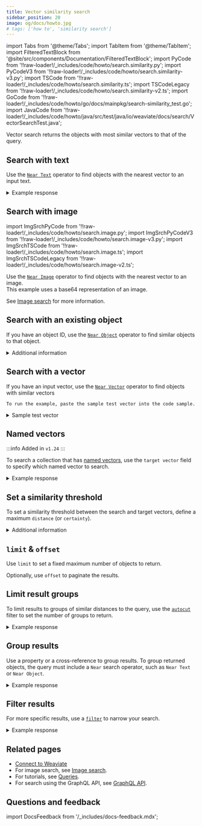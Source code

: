 ```yaml
---
title: Vector similarity search
sidebar_position: 20
image: og/docs/howto.jpg
# tags: ['how to', 'similarity search']
---
```


import Tabs from '@theme/Tabs';
import TabItem from '@theme/TabItem';
import FilteredTextBlock from '@site/src/components/Documentation/FilteredTextBlock';
import PyCode from '!!raw-loader!/_includes/code/howto/search.similarity.py';
import PyCodeV3 from '!!raw-loader!/_includes/code/howto/search.similarity-v3.py';
import TSCode from '!!raw-loader!/_includes/code/howto/search.similarity.ts';
import TSCodeLegacy from '!!raw-loader!/_includes/code/howto/search.similarity-v2.ts';
import GoCode from '!!raw-loader!/_includes/code/howto/go/docs/mainpkg/search-similarity_test.go';
import JavaCode from '!!raw-loader!/_includes/code/howto/java/src/test/java/io/weaviate/docs/search/VectorSearchTest.java';

Vector search returns the objects with most similar vectors to that of the query.

## Search with text

Use the [`Near Text`](../api/graphql/search-operators.md#neartext) operator to find objects with the nearest vector to an input text.

<Tabs groupId="languages">
  <TabItem value="py" label="Python Client v4">
    <FilteredTextBlock
      text={PyCode}
      startMarker="# GetNearTextPython"
      endMarker="# END GetNearTextPython"
      language="python"
    />
  </TabItem>

  <TabItem value="py3" label="Python Client v3">
    <FilteredTextBlock
      text={PyCodeV3}
      startMarker="# GetNearTextPython"
      endMarker="# END GetNearTextPython"
      language="pyv3"
    />
  </TabItem>

  <TabItem value="js" label="JS/TS Client v3">
    <FilteredTextBlock
      text={TSCode}
      startMarker="// GetNearText"
      endMarker="// END GetNearText"
      language="ts"
    />
  </TabItem>

  <TabItem value="js2" label="JS/TS Client v2">
    <FilteredTextBlock
      text={TSCodeLegacy}
      startMarker="// GetNearText"
      endMarker="// END GetNearText"
      language="tsv2"
    />
  </TabItem>

  <TabItem value="go" label="Go">
    <FilteredTextBlock
      text={GoCode}
      startMarker="// START GetNearText"
      endMarker="// END GetNearText"
      language="gonew"
    />
  </TabItem>

  <TabItem value="java" label="Java">
    <FilteredTextBlock
      text={JavaCode}
      startMarker="// START GetNearText"
      endMarker="// END GetNearText"
      language="java"
    />
  </TabItem>

  <TabItem value="graphql" label="GraphQL">
    <FilteredTextBlock
      text={PyCodeV3}
      startMarker="# GetNearTextGraphql"
      endMarker="# END GetNearTextGraphql"
      language="graphql"
    />
  </TabItem>
</Tabs>

<details>
  <summary>Example response</summary>

The output is like this:

<FilteredTextBlock
  text={PyCodeV3}
  startMarker="# START Expected nearText results"
  endMarker="# END Expected nearText results"
  language="json"
/>

</details>

## Search with image

import ImgSrchPyCode from '!!raw-loader!/_includes/code/howto/search.image.py';
import ImgSrchPyCodeV3 from '!!raw-loader!/_includes/code/howto/search.image-v3.py';
import ImgSrchTSCode from '!!raw-loader!/_includes/code/howto/search.image.ts';
import ImgSrchTSCodeLegacy from '!!raw-loader!/_includes/code/howto/search.image-v2.ts';


Use the [`Near Image`](../api/graphql/search-operators.md) operator to find objects with the nearest vector to an image.<br/>
This example uses a base64 representation of an image.

<Tabs groupId="languages">
  <TabItem value="py" label="Python Client v4">
    <FilteredTextBlock
      text={ImgSrchPyCode}
      startMarker="# START search with base64"
      endMarker="# END search with base64"
      language="py"
    />
  </TabItem>

  <TabItem value="py3" label="Python Client v3">
    <FilteredTextBlock
      text={ImgSrchPyCodeV3}
      startMarker="# START search with base64"
      endMarker="# END search with base64"
      language="pyv3"
    />
  </TabItem>

  <TabItem value="js" label="JS/TS Client v3">
    <FilteredTextBlock
      text={ImgSrchTSCode}
      startMarker="// START search with base64"
      endMarker="// END search with base64"
      language="ts"
    />
  </TabItem>

  <TabItem value="js2" label="JS/TS Client v2">
    <FilteredTextBlock
      text={ImgSrchTSCodeLegacy}
      startMarker="// START search with base64"
      endMarker="// END search with base64"
      language="tsv2"
    />
  </TabItem>

  <TabItem value="java" label="Java">
    <FilteredTextBlock
      text={JavaCode}
      startMarker="// START search with base64"
      endMarker="// END search with base64"
      language="java"
    />
  </TabItem>
</Tabs>

See [Image search](./image.md) for more information.


## Search with an existing object

If you have an object ID, use the [`Near Object`](../api/graphql/search-operators.md#nearobject) operator to find similar objects to that object.

<Tabs groupId="languages">
  <TabItem value="py" label="Python Client v4">
    <FilteredTextBlock
      text={PyCode}
      startMarker="# GetNearObjectPython"
      endMarker="# END GetNearObjectPython"
      language="python"
    />
  </TabItem>

  <TabItem value="py3" label="Python Client v3">
    <FilteredTextBlock
      text={PyCodeV3}
      startMarker="# GetNearObjectPython"
      endMarker="# END GetNearObjectPython"
      language="pyv3"
    />
  </TabItem>

  <TabItem value="js" label="JS/TS Client v3">
    <FilteredTextBlock
      text={TSCode}
      startMarker="// GetNearObject"
      endMarker="// END GetNearObject"
      language="ts"
    />
  </TabItem>

  <TabItem value="js2" label="JS/TS Client v2">
    <FilteredTextBlock
      text={TSCode}
      startMarker="// GetNearObject"
      endMarker="// END GetNearObject"
      language="tsv2"
    />
  </TabItem>

  <TabItem value="go" label="Go">
    <FilteredTextBlock
      text={GoCode}
      startMarker="// START GetNearObject"
      endMarker="// END GetNearObject"
      language="gonew"
    />
  </TabItem>

  <TabItem value="java" label="Java">
    <FilteredTextBlock
      text={JavaCode}
      startMarker="// START GetNearObject"
      endMarker="// END GetNearObject"
      language="java"
    />
  </TabItem>

  <TabItem value="graphql" label="GraphQL">
    <FilteredTextBlock
      text={PyCodeV3}
      startMarker="# START GetNearObjectGraphQL"
      endMarker="# END GetNearObjectGraphQL"
      language="graphql"
    />
  </TabItem>
</Tabs>

<details>
  <summary>
    Additional information
  </summary>
  <div>
    To get the object ID, see [Retrieve the object ID](./basics.md#retrieve-the-object-id).
  </div>
</details>


## Search with a vector

If you have an input vector, use the [`Near Vector`](../api/graphql/search-operators.md#nearvector) operator to find objects with similar vectors

<Tabs groupId="languages">
  <TabItem value="py" label="Python Client v4">
    <FilteredTextBlock
      text={PyCode}
      startMarker="# GetNearVectorPython"
      endMarker="# END GetNearVectorPython"
      language="python"
    />
  </TabItem>

  <TabItem value="py3" label="Python Client v3">
    <FilteredTextBlock
      text={PyCodeV3}
      startMarker="# GetNearVectorPython"
      endMarker="# END GetNearVectorPython"
      language="pyv3"
    />
  </TabItem>

  <TabItem value="js" label="JS/TS Client v3">
    <FilteredTextBlock
      text={TSCode}
      startMarker="// GetNearVector"
      endMarker="// END GetNearVector"
      language="ts"
    />
  </TabItem>

  <TabItem value="js2" label="JS/TS Client v2">
    <FilteredTextBlock
      text={TSCodeLegacy}
      startMarker="// GetNearVector"
      endMarker="// END GetNearVector"
      language="tsv2"
    />
  </TabItem>

  <TabItem value="go" label="Go">
    <FilteredTextBlock
      text={GoCode}
      startMarker="// START GetNearVector"
      endMarker="// END GetNearVector"
      language="gonew"
    />

    To run the example, paste the sample test vector into the code sample.

<details>
  <summary>Sample test vector</summary>

    vector := []float32{0.326901312, 0.172652353, 0.574298978, -0.877372618, 0.208563102, 0.534870921, -0.905765693, -0.240794293, 0.2483627, 0.071935073, -0.470612466, 0.899590301, 0.821722525, 0.771190126, -0.729547086, -0.891606557, 0.304722712, -0.299226525, 0.400798778, -0.438221959, 0.84784485, 0.229913025, 0.072704543, 0.754321192, -0.019145501, -0.894141594, -0.994515521, -0.593096071, -0.42883483, 0.24194537, 0.620309746, 0.632115028, 0.588728611, 0.097637792, 0.778057433, 0.218009849, -0.967106101, 0.53489523, -0.41595204, 0.242416186, -0.947618483, -0.521548494, 0.22066765, 0.656955091, -0.937464798, 0.513341425, 0.578846678, 0.249978376, -0.085722009, -0.03557413, 0.943261393, 0.085512458, -0.125636201, 0.554060472, 0.485368427, -0.645984772, 0.756222985, -0.099291789, -0.590909311, 0.233526122, 0.085346719, -0.879696717, -0.5351979, -0.959582549, 0.160636781, -0.505745761, 0.597447967, 0.637738272, -0.7560195, -0.203242247, -0.14202656, 0.0531654, -0.256164061, -0.788468035, 0.687289393, -0.361320829, -0.454431255, -0.056878361, -0.24120844, -0.559818319, -0.260802008, -0.391211829, 0.941519464, 0.427640945, -0.747279873, 0.156631127, 0.283531662, -0.567472453, -0.056855298, 0.376830341, 0.24340912, 0.203539024, -0.472871161, 0.148073935, -0.205732037, -0.113967997, 0.744806131, -0.716108348, -0.121028453, -0.260367162, 0.799248419, 0.693572742, -0.791924921, -0.23802225, 0.61424365, -0.227275991, 0.288018577, 0.43869821, -0.054773369, 0.235872433, 0.150168526, -0.148419033, -0.42652761, 0.708727207, 0.084139137, -0.72887396, -0.218030612, 0.107339953, -0.518407575, 0.835435492, 0.035034357, -0.941809022, 0.787348994, 0.563871276, 0.766441516, -0.027821565, 0.245867777, 0.667148957, 0.738303557, -0.891110299, -0.275965165, -0.768567633, -0.475590831, 0.814911332, -0.297372689, 0.278844884, 0.95130689, 0.637530377, 0.618917313, 0.175740276, -0.249863627, -0.293828547, 0.320150997, -0.197713784, -0.633765065, -0.810942827, 0.591293734, 0.388968601, 0.523304585, -0.171063703, 0.602972529, -0.450091234, 0.345062519, -0.716491932, 0.435084962, -0.991825804, 0.689999161, -0.137097366, -0.537270475, -0.14424947, -0.62181862, 0.44289108, 0.072616733, 0.114381466, -0.972054206, 0.597329412, 0.562940173, 0.549476569, -0.706469709, 0.978081921, 0.180978079, 0.162027999, 0.788607827, -0.267257907, 0.985984986, -0.563312619, -0.640888755, 0.462486684, 0.369103705, 0.650806096, -0.167334677, 0.607351556, 0.822088516, 0.796317805, -0.503272355, -0.251183198, -0.171193987, 0.022293507, 0.428948271, 0.130966005, -0.736595944, 0.304682365, 0.663292867, -0.198997943, 0.035542683, 0.118594925, -0.509118134, 0.169740121, 0.375104805, -0.379886464, -0.498633816, -0.704396843, 0.030748626, 0.944446866, 0.888355185, -0.652586251, -0.906279254, 0.926259459, -0.214344492, 0.322871291, -0.027617198, 0.20895568, 0.035279297, -0.969237773, 0.403299676, 0.428694059, 0.829344779, 0.691959507, 0.383265745, -0.782718812, 0.775060865, -0.779937498, 0.584385461, -0.459012881, 0.662861143, 0.678415842, -0.127245162, -0.634464935, 0.646265039, -0.192781253, 0.950300755, 0.211855294, -0.503585688, 0.836612346, 0.787168113, 0.865806113, 0.38960291, 0.8664508, -0.572625523, 0.56761092, -0.735380506, -0.095070433, -0.783564692, -0.208375599, 0.739675191, 0.073271624, 0.359469611, 0.227572188, 0.03146414, 0.22938932, -0.447168816, 0.997660781, 0.215311392, -0.431177845, 0.016089255, 0.502448595, -0.705274029, -0.289382977, -0.577193696, 0.966175471, -0.510154942, -0.95823724, 0.24204605, 0.365546465, -0.297344885, 0.236294365, 0.446028631, 0.117976098, 0.094099994, 0.260277337, -0.461409164, -0.375480325, -0.614179681, -0.392757615, 0.100161621, -0.814176208, -0.347271514, 0.592469245, -0.988247355, -0.158397473, 0.921216369, -0.962889718, -0.932866744, 0.414358528, 0.12841629, -0.676515076, 0.940077931, -0.434330301, -0.2041959, 0.139998128, -0.937367769, -0.65941309, -0.716202446, -0.707964147, -0.389402878, 0.758786102, 0.543653384, -0.151055143, 0.406115293, -0.667719031, -0.811399948, 0.221955265, -0.493543772, 0.342954834, 0.327300923, -0.19955993, 0.752914123, -0.170643372, -0.14423466, 0.034084297, -0.855779749, 0.741368546, 0.240861775, -0.341099861, -0.6478463, 0.548267419, 0.409670736, 0.995208265, 0.807107939, -0.585172449, 0.163887551, 0.97695251, 0.575339181, -0.569841278, 0.675494554, -0.471893576, -0.030140821, -0.05243822, 0.050174597, -0.412903213, -0.683965383, 0.334143696, 0.421115564, 0.175047935, 0.530304957, 0.304087579, -0.792279648, 0.685567038, -0.803590175, -0.742988649, 0.559471864, -0.720445164, -0.299579897, 0.856260016, -0.181088629, -0.397816074, 0.767682872, 0.738067303, 0.359374803, -0.385285243, -0.038967135, -0.147880482, 0.83122139, -0.446691037, -0.789851962, -0.110046918, -0.468262552, -0.756854501, -0.445852765, 0.978448405, -0.726514778, 0.667864341, 0.74283952, 0.484586568, 0.51334425, 0.819917424, -0.838528257, 0.436940199, -0.448078512, -0.337453429, -0.172542255, 0.17131926, 0.511645199, 0.684561713, 0.486342731, 0.873551862, -0.731099225, -0.753154103, -0.236784718, -0.65032768, -0.239905204, -0.803154248, -0.640516296, 0.855964698, -0.416501359, 0.630052995}
</details>

  </TabItem>

  <TabItem value="java" label="Java">
    <FilteredTextBlock
      text={JavaCode}
      startMarker="// START GetNearVector"
      endMarker="// END GetNearVector"
      language="java"
    />
  </TabItem>

  <TabItem value="graphql" label="GraphQL">
    <FilteredTextBlock
      text={PyCodeV3}
      startMarker="# GetNearVectorGraphQL"
      endMarker="# END GetNearVectorGraphQL"
      language="graphql"
    />
  </TabItem>
</Tabs>

## Named vectors

:::info Added in `v1.24`
:::

To search a collection that has [named vectors](../config-refs/schema/multi-vector.md), use the `target vector` field to specify which named vector to search.

<Tabs groupId="languages">
  <TabItem value="py" label="Python Client v4">
    <FilteredTextBlock
      text={PyCode}
      startMarker="# NamedVectorNearTextPython"
      endMarker="# END NamedVectorNearTextPython"
      language="python"
    />
  </TabItem>

  <TabItem value="py3" label="Python Client v3">
    <FilteredTextBlock
      text={PyCodeV3}
      startMarker="# NamedVectorNearTextPython"
      endMarker="# END NamedVectorNearTextPython"
      language="pyv3"
    />
  </TabItem>

  <TabItem value="js" label="JS/TS Client v3">
    <FilteredTextBlock
      text={TSCode}
      startMarker="// NamedVectorNearText"
      endMarker="// END NamedVectorNearText"
      language="ts"
    />
  </TabItem>

  <TabItem value="js2" label="JS/TS Client v2">
    <FilteredTextBlock
      text={TSCodeLegacy}
      startMarker="// NamedVectorNearText"
      endMarker="// END NamedVectorNearText"
      language="tsv2"
    />
  </TabItem>

  <TabItem value="go" label="Go">
    <FilteredTextBlock
      text={GoCode}
      startMarker="// START NamedVectorNearText"
      endMarker="// END NamedVectorNearText"
      language="gonew"
    />
  </TabItem>

  <TabItem value="java" label="Java">
    <FilteredTextBlock
      text={JavaCode}
      startMarker="// START NamedVectorNearText"
      endMarker="// END NamedVectorNearText"
      language="java"
    />
  </TabItem>

  <TabItem value="graphql" label="GraphQL">
    <FilteredTextBlock
      text={PyCodeV3}
      startMarker="# NamedVectorNearTextGraphql"
      endMarker="# END NamedVectorNearTextGraphql"
      language="graphql"
    />
  </TabItem>
</Tabs>

<details>
  <summary>Example response</summary>

The output is like this:

<FilteredTextBlock
  text={PyCodeV3}
  startMarker="# START Expected NamedVectorNearText results"
  endMarker="# END Expected NamedVectorNearText results"
  language="json"
/>

</details>

## Set a similarity threshold

To set a similarity threshold between the search and target vectors, define a maximum `distance` (or `certainty`).

<Tabs groupId="languages">
  <TabItem value="py" label="Python Client v4">
    <FilteredTextBlock
      text={PyCode}
      startMarker="# GetWithDistancePython"
      endMarker="# END GetWithDistancePython"
      language="python"
    />
  </TabItem>

  <TabItem value="py3" label="Python Client v3">
    <FilteredTextBlock
      text={PyCodeV3}
      startMarker="# GetWithDistancePython"
      endMarker="# END GetWithDistancePython"
      language="pyv3"
    />
  </TabItem>

  <TabItem value="js" label="JS/TS Client v3">
    <FilteredTextBlock
      text={TSCode}
      startMarker="// GetWithDistance"
      endMarker="// END GetWithDistance"
      language="ts"
    />
  </TabItem>

  <TabItem value="js2" label="JS/TS Client v2">
    <FilteredTextBlock
      text={TSCodeLegacy}
      startMarker="// GetWithDistance"
      endMarker="// END GetWithDistance"
      language="tsv2"
    />
  </TabItem>

  <TabItem value="go" label="Go">
    <FilteredTextBlock
      text={GoCode}
      startMarker="// START GetWithDistance"
      endMarker="// END GetWithDistance"
      language="gonew"
    />
  </TabItem>

  <TabItem value="java" label="Java">
    <FilteredTextBlock
      text={JavaCode}
      startMarker="// START GetWithDistance"
      endMarker="// END GetWithDistance"
      language="java"
    />
  </TabItem>

  <TabItem value="graphql" label="GraphQL">
    <FilteredTextBlock
      text={PyCodeV3}
      startMarker="# GetWithDistanceGraphQL"
      endMarker="# END GetWithDistanceGraphQL"
      language="graphql"
    />
  </TabItem>
</Tabs>

<details>
  <summary>Additional information</summary>

- The distance value depends on many factors, including the vectorization model you use. Experiment with your data to find a value that works for you.
- [`certainty`](../config-refs/distances.md#distance-vs-certainty) is only available with `cosine` distance.
- To find the least similar objects, use the negative cosine distance with `nearVector` search.

</details>

## `limit` & `offset`

Use `limit` to set a fixed maximum number of objects to return.

Optionally, use `offset` to paginate the results.

<Tabs groupId="languages">
  <TabItem value="py" label="Python Client v4">
    <FilteredTextBlock
      text={PyCode}
      startMarker="# GetLimitOffsetPython"
      endMarker="# END GetLimitOffsetPython"
      language="python"
    />
  </TabItem>

  <TabItem value="py3" label="Python Client v3">
    <FilteredTextBlock
      text={PyCodeV3}
      startMarker="# GetLimitOffsetPython"
      endMarker="# END GetLimitOffsetPython"
      language="pyv3"
    />
  </TabItem>

  <TabItem value="js" label="JS/TS Client v3">
    <FilteredTextBlock
      text={TSCode}
      startMarker="// GetLimitOffset"
      endMarker="// END GetLimitOffset"
      language="ts"
    />
  </TabItem>

  <TabItem value="js2" label="JS/TS Client v2">
    <FilteredTextBlock
      text={TSCodeLegacy}
      startMarker="// GetLimitOffset"
      endMarker="// END GetLimitOffset"
      language="tsv2"
    />
  </TabItem>

  <TabItem value="go" label="Go">
    <FilteredTextBlock
      text={GoCode}
      startMarker="// START GetLimitOffset"
      endMarker="// END GetLimitOffset"
      language="gonew"
    />
  </TabItem>

  <TabItem value="java" label="Java">
    <FilteredTextBlock
      text={JavaCode}
      startMarker="// START GetLimitOffset"
      endMarker="// END GetLimitOffset"
      language="java"
    />
  </TabItem>

  <TabItem value="graphql" label="GraphQL">
    <FilteredTextBlock
      text={PyCodeV3}
      startMarker="# GetLimitOffsetGraphQL"
      endMarker="# END GetLimitOffsetGraphQL"
      language="graphql"
    />
  </TabItem>
</Tabs>

## Limit result groups

To limit results to groups of similar distances to the query, use the [`autocut`](../api/graphql/additional-operators.md#autocut) filter to set the number of groups to return.

<Tabs groupId="languages">
  <TabItem value="py" label="Python Client v4">
    <FilteredTextBlock
      text={PyCode}
      startMarker="# START Autocut Python"
      endMarker="# END Autocut Python"
      language="py"
    />
  </TabItem>

  <TabItem value="py3" label="Python Client v3">
    <FilteredTextBlock
      text={PyCodeV3}
      startMarker="# START Autocut Python"
      endMarker="# END Autocut Python"
      language="pyv3"
    />
  </TabItem>

  <TabItem value="js" label="JS/TS Client v3">
    <FilteredTextBlock
      text={TSCode}
      startMarker="// START Autocut"
      endMarker="// END Autocut"
      language="ts"
    />
  </TabItem>

  <TabItem value="js2" label="JS/TS Client v2">
    <FilteredTextBlock
      text={TSCodeLegacy}
      startMarker="// START Autocut"
      endMarker="// END Autocut"
      language="tsv2"
    />
  </TabItem>

  <TabItem value="go" label="Go">
    <FilteredTextBlock
      text={GoCode}
      startMarker="// START Autocut"
      endMarker="// END Autocut"
      language="gonew"
    />
  </TabItem>

  <TabItem value="java" label="Java">
    <FilteredTextBlock
      text={JavaCode}
      startMarker="// START Autocut"
      endMarker="// END Autocut"
      language="java"
    />
  </TabItem>

  <TabItem value="graphql" label="GraphQL">
    <FilteredTextBlock
      text={PyCodeV3}
      startMarker="# START Autocut GraphQL"
      endMarker="# END Autocut GraphQL"
      language="graphql"
    />
  </TabItem>
</Tabs>

<details>
  <summary>Example response</summary>

The output is like this:

<FilteredTextBlock
  text={PyCodeV3}
  startMarker="# START Expected nearText results"
  endMarker="# END Expected nearText results"
  language="json"
/>

</details>

## Group results

Use a property or a cross-reference to group results. To group returned objects, the query must include a `Near` search operator, such as `Near Text` or `Near Object`.

<Tabs groupId="languages">
  <TabItem value="py" label="Python Client v4">
    <FilteredTextBlock
      text={PyCode}
      startMarker="# GetWithGroupbyPython"
      endMarker="# END GetWithGroupbyPython"
      language="python"
    />
  </TabItem>

  <TabItem value="py3" label="Python Client v3">
    <FilteredTextBlock
      text={PyCodeV3}
      startMarker="# GetWithGroupbyPython"
      endMarker="# END GetWithGroupbyPython"
      language="pyv3"
    />
  </TabItem>

  <TabItem value="js" label="JS/TS Client v3">
    <FilteredTextBlock
      text={TSCode}
      startMarker="// GetWithGroupBy"
      endMarker="// END GetWithGroupBy"
      language="ts"
    />
  </TabItem>

  <TabItem value="js2" label="JS/TS Client v2">
    <FilteredTextBlock
      text={TSCodeLegacy}
      startMarker="// GetWithGroupBy"
      endMarker="// END GetWithGroupBy"
      language="tsv2"
    />
  </TabItem>

  <TabItem value="go" label="Go">
    <FilteredTextBlock
      text={GoCode}
      startMarker="// START GetWithGroupBy"
      endMarker="// END GetWithGroupBy"
      language="gonew"
    />
  </TabItem>

  <TabItem value="java" label="Java">
    <FilteredTextBlock
      text={JavaCode}
      startMarker="// START GetWithGroupBy"
      endMarker="// END GetWithGroupBy"
      language="java"
    />
  </TabItem>

  <TabItem value="graphql" label="GraphQL">
    <FilteredTextBlock
      text={PyCodeV3}
      startMarker="# GetWithGroupbyGraphQL"
      endMarker="# END GetWithGroupbyGraphQL"
      language="graphql"
    />
  </TabItem>
</Tabs>

<details>
  <summary>Example response</summary>

The output is like this:

<FilteredTextBlock
  text={PyCodeV3}
  startMarker="# Expected groupBy results"
  endMarker="# END Expected groupBy results"
  language="json"
/>

</details>

## Filter results

For more specific results, use a [`filter`](../api/graphql/filters.md) to narrow your search.

<Tabs groupId="languages">
  <TabItem value="py" label="Python Client v4">
    <FilteredTextBlock
      text={PyCode}
      startMarker="# GetWithWherePython"
      endMarker="# END GetWithWherePython"
      language="python"
    />
  </TabItem>

  <TabItem value="py3" label="Python Client v3">
    <FilteredTextBlock
      text={PyCodeV3}
      startMarker="# GetWithWherePython"
      endMarker="# END GetWithWherePython"
      language="pyv3"
    />
  </TabItem>

  <TabItem value="js" label="JS/TS Client v3">
    <FilteredTextBlock
      text={TSCode}
      startMarker="// GetWithFilter"
      endMarker="// END GetWithFilter"
      language="ts"
    />
  </TabItem>

  <TabItem value="js2" label="JS/TS Client v2">
    <FilteredTextBlock
      text={TSCodeLegacy}
      startMarker="// GetWithFilter"
      endMarker="// END GetWithFilter"
      language="tsv2"
    />
  </TabItem>

  <TabItem value="go" label="Go">
    <FilteredTextBlock
      text={GoCode}
      startMarker="// START GetWithFilter"
      endMarker="// END GetWithFilter"
      language="gonew"
    />
  </TabItem>

  <TabItem value="java" label="Java">
    <FilteredTextBlock
      text={JavaCode}
      startMarker="// START GetWithFilter"
      endMarker="// END GetWithFilter"
      language="java"
    />
  </TabItem>

  <TabItem value="graphql" label="GraphQL">
    <FilteredTextBlock
      text={PyCodeV3}
      startMarker="# GetWithWhereGraphQL"
      endMarker="# END GetWithWhereGraphQL"
      language="graphql"
    />
  </TabItem>
</Tabs>

<details>
  <summary>Example response</summary>

The output is like this:

<FilteredTextBlock
  text={PyCodeV3}
  startMarker="# Expected where results"
  endMarker="# END Expected where results"
  language="json"
/>

</details>

## Related pages

- [Connect to Weaviate](/docs/weaviate/connections/index.mdx)
- For image search, see [Image search](/docs/weaviate/search/image).
- For tutorials, see [Queries](/docs/weaviate/tutorials/query.md).
- For search using the GraphQL API, see [GraphQL API](/docs/weaviate/api/graphql).

## Questions and feedback

import DocsFeedback from '/_includes/docs-feedback.mdx';

<DocsFeedback/>
